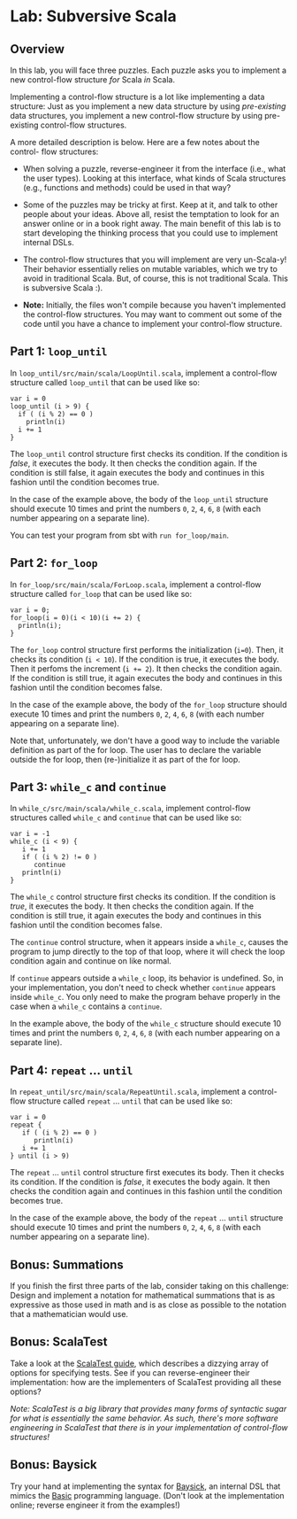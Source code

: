 # Lab: Subversive Scala

## Overview

In this lab, you will face three puzzles. Each puzzle asks you to implement a
new control-flow structure _for_ Scala _in_ Scala.

Implementing a control-flow structure is a lot like implementing a data
structure: Just as you implement a new data structure by using _pre-existing_
data structures, you implement a new control-flow structure by using pre-
existing control-flow structures.

A more detailed description is below. Here are a few notes about the control-
flow structures:

- When solving a puzzle, reverse-engineer it from the interface (i.e., what
  the user types). Looking at this interface, what kinds of Scala structures
  (e.g., functions and methods) could be used in that way?
- Some of the puzzles may be tricky at first. Keep at it, and talk to other
  people about your ideas. Above all, resist the temptation to look for an
  answer online or in a book right away. The main benefit of this lab is to start
  developing the thinking process that you could use to implement internal DSLs.
- The control-flow structures that you will implement are very
  un-Scala-y! Their behavior essentially relies on mutable variables, which we
  try to avoid in traditional Scala. But, of course, this is not traditional
  Scala. This is subversive Scala :).

- **Note:** Initially, the files won't compile because you haven't implemented the
  control-flow structures. You may want to comment out some of the code until
  you have a chance to implement your control-flow structure.

## Part 1: `loop_until`

In `loop_until/src/main/scala/LoopUntil.scala`, implement a control-flow structure called
`loop_until` that can be used like so:

```
var i = 0
loop_until (i > 9) {
  if ( (i % 2) == 0 )
    println(i)
  i += 1
}
```

The `loop_until` control structure first checks its condition. If the condition
is _false_, it executes the body. It then checks the condition again. If the
condition is still false, it again executes the body and continues in this
fashion until the condition becomes true.

In the case of the example above, the body of the `loop_until` structure should
execute 10 times and print the numbers `0`, `2`, `4`, `6`, `8` (with each number
appearing on a separate line).

You can test your program from sbt with `run for_loop/main`.

## Part 2: `for_loop`

In `for_loop/src/main/scala/ForLoop.scala`, implement a control-flow structure called
`for_loop` that can be used like so:

```
var i = 0;
for_loop(i = 0)(i < 10)(i += 2) {
  println(i);
}
```

The `for_loop` control structure first performs the initialization (`i=0`).
Then, it checks its condition (`i < 10`). If the condition is true, it executes
the body. Then it perfoms the increment (`i += 2`). It then checks the condition
again. If the condition is still true, it again executes the body and continues
in this fashion until the condition becomes false.

In the case of the example above, the body of the `for_loop` structure should
execute 10 times and print the numbers `0`, `2`, `4`, `6`, `8` (with each number
appearing on a separate line).

Note that, unfortunately, we don't have a good way to include the variable
definition as part of the for loop. The user has to declare the variable outside
the for loop, then (re-)initialize it as part of the for loop.

## Part 3: `while_c` and `continue`

In `while_c/src/main/scala/while_c.scala`, implement control-flow structures called
`while_c` and `continue` that can be used like so:

```
var i = -1
while_c (i < 9) {
   i += 1
   if ( (i % 2) != 0 )
      continue
   println(i)
}
```

The `while_c` control structure first checks its condition. If the condition
is _true_, it executes the body. It then checks the condition again. If the
condition is still true, it again executes the body and continues in this
fashion until the condition becomes false.

The `continue` control structure, when it appears inside a `while_c`, causes the
program to jump directly to the top of that loop, where it will check the loop
condition again and continue on like normal.

If `continue` appears outside a `while_c` loop, its behavior is undefined. So,
in your implementation, you don't need to check whether `continue` appears
inside `while_c`. You only need to make the program behave properly in the case
when a `while_c` contains a `continue`.

In the example above, the body of the `while_c` structure should
execute 10 times and print the numbers `0`, `2`, `4`, `6`, `8` (with each number
appearing on a separate line).

## Part 4: `repeat` … `until`

In `repeat_until/src/main/scala/RepeatUntil.scala`, implement a control-flow structure called `repeat` … `until` that can be used
like so:

```
var i = 0
repeat {
   if ( (i % 2) == 0 )
      println(i)
   i += 1
} until (i > 9)
```

The `repeat` … `until` control structure first executes its body. Then it checks
its condition. If the condition is _false_, it executes the body again. It then
checks the condition again and continues in this fashion until the condition
becomes true.

In the case of the example above, the body of the `repeat` … `until` structure
should execute 10 times and print the numbers `0`, `2`, `4`, `6`, `8` (with each
number appearing on a separate line).

## Bonus: Summations

If you finish the first three parts of the lab, consider taking on this
challenge: Design and implement a notation for mathematical summations that is as
expressive as those used in math and is as close as possible to the notation that
a mathematician would use.

## Bonus: ScalaTest

Take a look at the
[ScalaTest guide](http://www.scalatest.org/user_guide/selecting_a_style),
which describes a dizzying array of options for specifying tests. See if you can
reverse-engineer their implementation: how are the implementers of ScalaTest
providing all these options?

_Note: ScalaTest is a big library that provides many forms of syntactic sugar
for what is essentially the same behavior. As such, there's more software engineering
in ScalaTest that there is in your implementation of control-flow structures!_

## Bonus: Baysick

Try your hand at implementing the syntax for
[Baysick](https://github.com/fogus/baysick), an internal DSL that mimics the
[Basic](http://en.wikipedia.org/wiki/BASIC) programming language. (Don't look at
the implementation online; reverse engineer it from the examples!)
